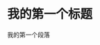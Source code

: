 <html>
<head>
<meta charset="utf-8">
<title>菜鸟教程(runoob.com)</title>
</head>
<body>
<h1>我的第一个标题</h1>
<p>我的第一个段落</p>
</body>
</html>
